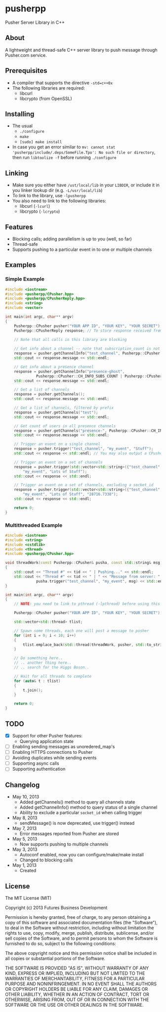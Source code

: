 pusherpp
=========

Pusher Server Library in C++

About
-----
A lightweight and thread-safe C++ server library to push message through Pusher.com service.

Prerequisites
-------------
+ A compiler that supports the directive `-std=c++0x`
+ The following libraries are required:
	- libcurl
	- libcrypto (from OpenSSL)

Installing
----------
+ The usual
	- `./configure`
	- `make`
	- `[sudo] make install`
+ In case you get an error similar to `mv: cannot stat 'pusherpp/include/.deps/SomeFile.Tpo': No such file or directory`, then run `libtoolize -f` before running `./configure`

Linking
-------
+ Make sure you either have `/ust/local/lib` in your `LIBDIR`, or include it in you linker lookup dir (e.g. `-L/usr/local/lib`)
+ To link to the library, use `-lpusherpp`
+ You also need to link to the following libraries:
	- libcurl (`-lcurl`)
	- libcrypto (`-lcrypto`)

Features
--------
+ Blocking calls; adding parallelism is up to you (well, so far)
+ Thread-safe
+ Supports pushing to a particular event in to one or multiple channels

Examples
--------
### Simple Example
```C++
#include <iostream>
#include <pusherpp/CPusher.hpp>
#include <pusherpp/CPusherReply.hpp>
#include <string>
#include <vector>

int main(int argc, char** argv)
{
	Pusherpp::CPusher pusher("YOUR APP ID", "YOUR KEY", "YOUR SECRET");
	Pusherpp::CPusherReply response; // To store response received from Pusher
	
	// Note that all calls in this library are blocking

	// Get info about a channel -- note that subscription_count is not enabled by default
	response = pusher.getChannelInfo("test_channel", Pusherpp::CPusher::CH_INFO_SUBS_COUNT);
	std::cout << response.message << std::endl;

	// Get info about a presence channel
	response = pusher.getChannelInfo("presence-ghost",
			  Pusherpp::CPusher::CH_INFO_SUBS_COUNT | Pusherpp::CPusher::CH_INFO_USERCOUNT);
	std::cout << response.message << std::endl;

	// Get a list of channels
	response = pusher.getChannels();
	std::cout << response.message << std::endl;

	// Get a list of channels, filtered by prefix
	response = pusher.getChannels("test");
	std::cout << response.message << std::endl;

	// Get count of users in all presence channels
	response = pusher.getChannels("presence-", Pusherpp::CPusher::CH_INFO_USERCOUNT);
	std::cout << response.message << std::endl;

	// Trigger an event on a single channel
	response = pusher.trigger("test_channel", "my_event", "Stuff");
	std::cout << response << std::endl; // You may also output a CPusherReply object. Debug-friendly.

	// Trigger an event on a set of channels
	response = pusher.trigger(std::vector<std::string>({"test_channel", "test_channel2"}),
		"my_event", "Lots of Stuff");
	std::cout << response << std::endl;

	// Trigger an event on a set of channels, excluding a socket_id
	response = pusher.trigger(std::vector<std::string>({"test_channel", "test_channel2"}),
		"my_event", "Lots of Stuff", "28716.7338");
	std::cout << response << std::endl;

	return 0;
}
```

### Multithreaded Example
```C++
#include <iostream>
#include <string>
#include <cstdlib>
#include <thread>
#include <pusherpp/CPusher.hpp>

void threadWork(const Pusherpp::CPusher& pusha, const std::string& msg, int tid)
{
	std::cout << "Thread #" << tid << " | Pushing..." << std::endl;
	std::cout << "Thread #" << tid << " | " << "Message from server: " <<
			  pusha.trigger("test_channel", "my_event", msg) << std::endl;
}

int main(int argc, char** argv)
{
	// NOTE: you need to link to pthread (-lpthread) before using this example

	Pusherpp::CPusher pusher("YOUR APP ID", "YOUR KEY", "YOUR SECRET");

	std::vector<std::thread> tlist;

	// Spawn some threads, each one will post a message to pusher
	for (int i = 0; i < 10; i++)
	{
		tlist.emplace_back(std::thread(threadWork, pusher, std::to_string(i), i));
	}

	// Do something here..
	// .. another thing here..
	// .. search for the Higgs Boson..

	// Wait for all threads to complete
	for (auto& t : tlist)
	{
		t.join();
	}

	return 0;
}

```

TODO
----
- [x] Support for other Pusher features:
	+ Querying application state 
- [ ] Enabling sending messages as unoredered_map's
- [ ] Enabling HTTPS connections to Pusher
- [ ] Avoiding duplicates while sending events
- [ ] Supporting async calls
- [ ] Supporting authentication

Changelog
---------
+ May 10, 2013
	- Added getChannels() method to query all channels state
	- Added getChannelInfo() method to query status of a single channel
	- Ability to exclude a particular `socket_id` when calling trigger
+ May 8, 2013
	- sendMessage() is now deprecated, use trigger() instead
+ May 7, 2013
	- Error messages reported from Pusher are stored
+ May 5, 2013
	- Now supports pushing to multiple channels
+ May 3, 2013
	- Autoconf enabled, now you  can configure/make/make install
	- Changed to blocking calls
+ May 1, 2013
	- Created
	
License
-------
The MIT License (MIT)

Copyright (c) 2013 Futures Business Development

Permission is hereby granted, free of charge, to any person obtaining a copy
of this software and associated documentation files (the "Software"), to deal
in the Software without restriction, including without limitation the rights
to use, copy, modify, merge, publish, distribute, sublicense, and/or sell
copies of the Software, and to permit persons to whom the Software is
furnished to do so, subject to the following conditions:

The above copyright notice and this permission notice shall be included in
all copies or substantial portions of the Software.

THE SOFTWARE IS PROVIDED "AS IS", WITHOUT WARRANTY OF ANY KIND, EXPRESS OR
IMPLIED, INCLUDING BUT NOT LIMITED TO THE WARRANTIES OF MERCHANTABILITY,
FITNESS FOR A PARTICULAR PURPOSE AND NONINFRINGEMENT. IN NO EVENT SHALL THE
AUTHORS OR COPYRIGHT HOLDERS BE LIABLE FOR ANY CLAIM, DAMAGES OR OTHER
LIABILITY, WHETHER IN AN ACTION OF CONTRACT, TORT OR OTHERWISE, ARISING FROM,
OUT OF OR IN CONNECTION WITH THE SOFTWARE OR THE USE OR OTHER DEALINGS IN
THE SOFTWARE.
